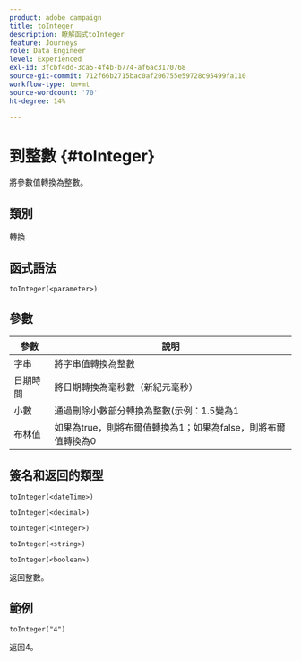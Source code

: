 ```yaml
---
product: adobe campaign
title: toInteger
description: 瞭解函式toInteger
feature: Journeys
role: Data Engineer
level: Experienced
exl-id: 3fcbf4dd-3ca5-4f4b-b774-af6ac3170768
source-git-commit: 712f66b2715bac0af206755e59728c95499fa110
workflow-type: tm+mt
source-wordcount: '70'
ht-degree: 14%

---
```


# 到整數 {#toInteger}

將參數值轉換為整數。

## 類別

轉換

## 函式語法

`toInteger(<parameter>)`

## 參數

| 參數 | 說明 |
|--- |--- |
| 字串 | 將字串值轉換為整數 |
| 日期時間 | 將日期轉換為毫秒數（新紀元毫秒） |
| 小數 | 通過刪除小數部分轉換為整數(示例：1.5變為1 |
| 布林值 | 如果為true，則將布爾值轉換為1；如果為false，則將布爾值轉換為0 |

## 簽名和返回的類型

`toInteger(<dateTime>)`

`toInteger(<decimal>)`

`toInteger(<integer>)`

`toInteger(<string>)`

`toInteger(<boolean>)`

返回整數。

## 範例

`toInteger("4")`

返回4。

